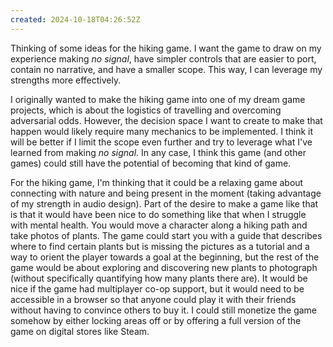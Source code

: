 ```yaml
---
created: 2024-10-18T04:26:52Z
---
```


Thinking of some ideas for the hiking game. I want the game to draw on my experience making _no signal_, have simpler controls that are easier to port, contain no narrative, and have a smaller scope. This way, I can leverage my strengths more effectively.

I originally wanted to make the hiking game into one of my dream game projects, which is about the logistics of travelling and overcoming adversarial odds. However, the decision space I want to create to make that happen would likely require many mechanics to be implemented. I think it will be better if I limit the scope even further and try to leverage what I've learned from making _no signal_. In any case, I think this game (and other games) could still have the potential of becoming that kind of game.

For the hiking game, I'm thinking that it could be a relaxing game about connecting with nature and being present in the moment (taking advantage of my strength in audio design). Part of the desire to make a game like that is that it would have been nice to do something like that when I struggle with mental health. You would move a character along a hiking path and take photos of plants. The game could start you with a guide that describes where to find certain plants but is missing the pictures as a tutorial and a way to orient the player towards a goal at the beginning, but the rest of the game would be about exploring and discovering new plants to photograph (without specifically quantifying how many plants there are). It would be nice if the game had multiplayer co-op support, but it would need to be accessible in a browser so that anyone could play it with their friends without having to convince others to buy it. I could still monetize the game somehow by either locking areas off or by offering a full version of the game on digital stores like Steam.
